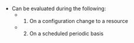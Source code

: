 - Can be evaluated during the following:
  - 1) On a configuration change to a resource
  - 2) On a scheduled periodic basis